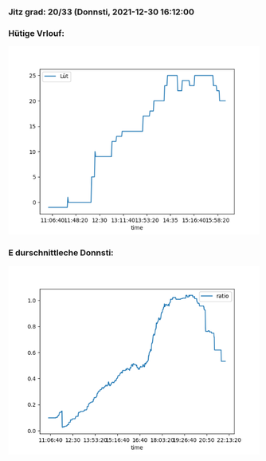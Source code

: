 ### Jitz grad: 20/33 (Donnsti, 2021-12-30 16:12:00

### Hütige Vrlouf:
![Graph](Today.png)

### E durschnittleche Donnsti:
![Graph](Donnsti.png)